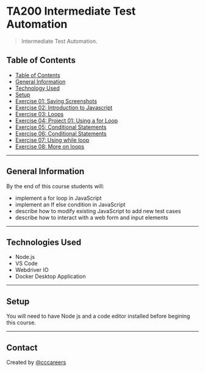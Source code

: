 # TA200 Intermediate Test Automation

> Intermediate Test Automation.

## Table of Contents

- [Table of Contents](#table-of-contents)
- [General Information](#general-information)
- [Technology Used](#technologies-used)
- [Setup](#setup)
- [Exercise 01: Saving Screenshots](https://github.com/cccareers/TA200-Intermediate-Test-Automation/blob/main/Exercises/01-screenshots.md)
- [Exercise 02: Introduction to Javascript](https://github.com/cccareers/TA200-Intermediate-Test-Automation/blob/main/Exercises/02-intro-to-javascript.md)
- [Exercise 03: Loops](https://github.com/cccareers/TA200-Intermediate-Test-Automation/blob/main/03-loops.md)
- [Exercise 04: Project 01: Using a for Loop](https://github.com/cccareers/TA200-Intermediate-Test-Automation/blob/main/04-using-loops.md)
- [Exercise 05: Conditional Statements](https://github.com/cccareers/TA200-Intermediate-Test-Automation/blob/main/05-conditional-statements.md)
- [Exercise 06: Conditional Statements](https://github.com/cccareers/TA200-Intermediate-Test-Automation/blob/main/05-conditional-statements.md)
- [Exercise 07: Using while loop](https://github.com/cccareers/TA200-Intermediate-Test-Automation/blob/main/07-using-while-loop.md)
- [Exercise 08: More on loops](https://github.com/cccareers/TA200-Intermediate-Test-Automation/blob/main/08-more-on-loops.md)

---

## General Information

By the end of this course students will:

- implement a for loop in JavaScript
- implement an If else condition in JavaScript
- describe how to modify existing JavaScript to add new test cases
- describe how to interact with a web form and input elements

---

## Technologies Used

- Node.js
- VS Code
- Webdriver IO
- Docker Desktop Application

---

## Setup

You will need to have Node js and a code editor installed before begining this course.

---

## Contact

Created by [@cccareers](https://github.com/cccareers)

